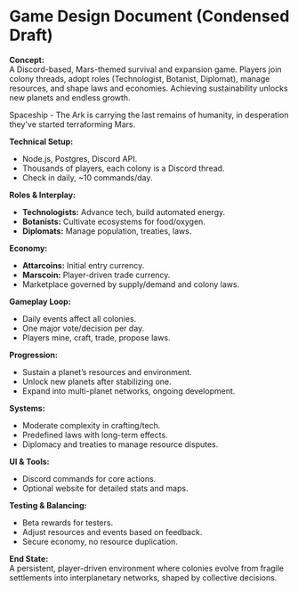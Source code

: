 # Game Design Document (Condensed Draft)

**Concept:**  
A Discord-based, Mars-themed survival and expansion game. Players join colony threads, adopt roles (Technologist, Botanist, Diplomat), manage resources, and shape laws and economies. Achieving sustainability unlocks new planets and endless growth.

Spaceship - The Ark is carrying the last remains of humanity, in desperation they've started terraforming Mars.

**Technical Setup:**

- Node.js, Postgres, Discord API.
- Thousands of players, each colony is a Discord thread.
- Check in daily, ~10 commands/day.

**Roles & Interplay:**

- **Technologists:** Advance tech, build automated energy.
- **Botanists:** Cultivate ecosystems for food/oxygen.
- **Diplomats:** Manage population, treaties, laws.

**Economy:**

- **Attarcoins:** Initial entry currency.
- **Marscoin:** Player-driven trade currency.
- Marketplace governed by supply/demand and colony laws.

**Gameplay Loop:**

- Daily events affect all colonies.
- One major vote/decision per day.
- Players mine, craft, trade, propose laws.

**Progression:**

- Sustain a planet’s resources and environment.
- Unlock new planets after stabilizing one.
- Expand into multi-planet networks, ongoing development.

**Systems:**

- Moderate complexity in crafting/tech.
- Predefined laws with long-term effects.
- Diplomacy and treaties to manage resource disputes.

**UI & Tools:**

- Discord commands for core actions.
- Optional website for detailed stats and maps.

**Testing & Balancing:**

- Beta rewards for testers.
- Adjust resources and events based on feedback.
- Secure economy, no resource duplication.

**End State:**  
A persistent, player-driven environment where colonies evolve from fragile settlements into interplanetary networks, shaped by collective decisions.
